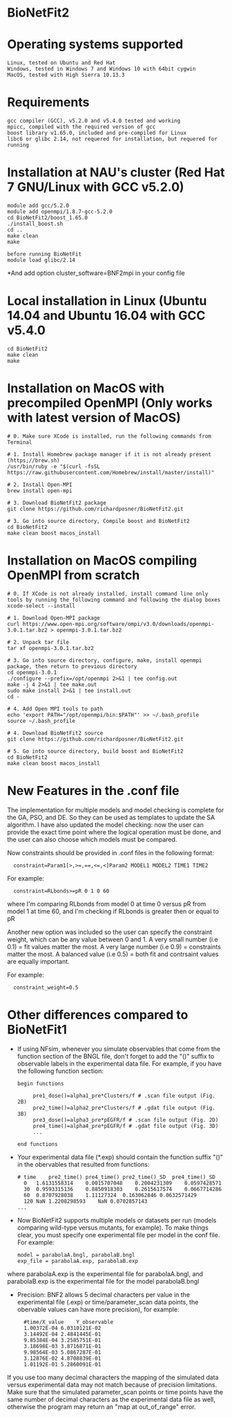 # BioNetFit2

# Operating systems supported

	Linux, tested on Ubuntu and Red Hat
	Windows, tested in Windows 7 and Windows 10 with 64bit cygwin
	MacOS, tested with High Sierra 10.13.3
	
# Requirements

	gcc compiler (GCC), v5.2.0 and v5.4.0 tested and working
	mpicc, compiled with the required version of gcc
	boost library v1.65.0, included and pre-compiled for Linux
	libc6 or glibc 2.14, not requered for installation, but requered for running

# Installation at NAU's cluster (Red Hat 7 GNU/Linux with GCC v5.2.0)

	module add gcc/5.2.0
	module add openmpi/1.8.7-gcc-5.2.0
	cd BioNetFit2/boost_1.65.0
	./install_boost.sh
	cd ..
	make clean
	make

	before running BioNetFit
	module load glibc/2.14

*And add option cluster_software=BNF2mpi in your config file

# Local installation in Linux (Ubuntu 14.04 and Ubuntu 16.04 with GCC v5.4.0

	cd BioNetFit2
	make clean
	make

# Installation on MacOS with precompiled OpenMPI (Only works with latest version of MacOS)
	# 0. Make sure XCode is installed, run the following commands from Terminal

	# 1. Install Homebrew package manager if it is not already present (https;//brew.sh)
	/usr/bin/ruby -e "$(curl -fsSL https://raw.githubusercontent.com/Homebrew/install/master/install)"

	# 2. Install Open-MPI
	brew install open-mpi
	
	# 3. Download BioNetFit2 package
	git clone https://github.com/richardposner/BioNetFit2.git

	# 3. Go into source directory, Compile boost and BioNetFit2
	cd BioNetFit2
	make clean boost macos_install


# Installation on MacOS compiling OpenMPI from scratch
	# 0. If XCode is not already installed, install command line only tools by running the following command and following the dialog boxes
	xcode-select --install

	# 1. Download Open-MPI package
	curl https://www.open-mpi.org/software/ompi/v3.0/downloads/openmpi-3.0.1.tar.bz2 > openmpi-3.0.1.tar.bz2

	# 2. Unpack tar file
	tar xf openmpi-3.0.1.tar.bz2

	# 3. Go into source directory, configure, make, install openmpi package, then return to previous directory
	cd openmpi-3.0.1
	./configure --prefix=/opt/openmpi 2>&1 | tee config.out
	make -j 4 2>&1 | tee make.out
	sudo make install 2>&1 | tee install.out
	cd -

	# 4. Add Open MPI tools to path
	echo 'export PATH="/opt/openmpi/bin:$PATH"' >> ~/.bash_profile
	source ~/.bash_profile

	# 4. Download BioNetFit2 source
	git clone https://github.com/richardposner/BioNetFit2.git

	# 5. Go into source directory, build boost and BioNetFit2
	cd BioNetFit2
	make clean boost macos_install


# New Features in the .conf file

The implementation for multiple models and model checking is complete for the GA, PSO, and DE. So they can be used as templates to update the SA algorithm.
I have also updated the model checking: now the user can provide the exact time point where the logical operation must be done, and the user can also choose which models must be compared.

Now constraints should be provided in .conf files in the following format:

      constraint=Param1[>,>=,==,<=,<]Param2 MODEL1 MODEL2 TIME1 TIME2

For example:

      constraint=RLbonds>=pR 0 1 0 60

where I'm comparing RLbonds from model 0 at time 0 versus pR from model 1 at time 60, and I'm checking if RLbonds is greater then or equal to pR



Another new option was included so the user can specify the constraint weight, which can be any value between 0 and 1.
A very small number (i.e 0.1) = fit values matter the most. 
A very large number (i.e 0.9) = constraints matter the most.
A balanced value (i.e 0.5) = both fit and contrsaint values are equally important.

For example:

      constraint_weight=0.5



# Other differences compared to BioNetFit1

- If using NFsim, whenever you simulate observables that come from the function section of the BNGL file, don't forget to add the "()" suffix to observable labels in the experimental data file. For example, if you have the following function section:

      begin functions

           pre1_dose()=alpha1_pre*Clusters/f # .scan file output (Fig. 2B)
           pre2_time()=alpha2_pre*Clusters/f # .gdat file output (Fig. 3B)
           pre3_dose()=alpha3_pre*pEGFR/f # .scan file output (Fig. 2D)
           pre4_time()=alpha4_pre*pEGFR/f # .gdat file output (Fig. 3D)
           ...

      end functions


- Your experimental data file (*.exp) should contain the function suffix "()" in the obervables that resulted from functions:

      #	time	pre2_time()	pre4_time()	pre2_time()_SD	pre4_time()_SD
      	0	1.6131558314	0.0015707048	0.2004231309	0.0597428571
      	30	0.9593315136	0.8850918303	0.2615617574	0.0667714286
      	60	0.8707928038	1.11127324	0.163062846	0.0632571429
      	120	NaN	1.2208298593	NaN	0.0702857143
      ...


- Now BioNetFit2 supports multiple models or datasets per run (models comparing wild-type versus mutants, for example). To make things clear, you must specify one experimental file per model in the conf file. For example:

      model = parabolaA.bngl, parabolaB.bngl
      exp_file = parabolaA.exp, parabolaB.exp

where parabolaA.exp is the experimental file for parabolaA.bngl, and parabolaB.exp is the experimental file for the model parabolaB.bngl

- Precision: BNF2 allows 5 decimal characters per value in the experimental file (.exp) or time/parameter_scan data points, the obervable values can have more precision), for example: 

        #time/X_value    Y_observable
        1.00372E-04	6.0310121E-02
        3.14492E-04	2.4841445E-01
        9.85384E-04	3.2585751E-01
        3.18698E-03	3.8716871E-01
        9.98564E-03	5.0867287E-01
        3.12876E-02	4.8708839E-01
        1.01192E-01	5.2860091E-01

If you use too many decimal characters the mapping of the simulated data versus experimental data may not match because of precision limitations. 
Make sure that the simulated parameter_scan points or time points have the same number of decimal characters as the experimental data file as well, otherwise the program may return an "map at out_of_range" error.
